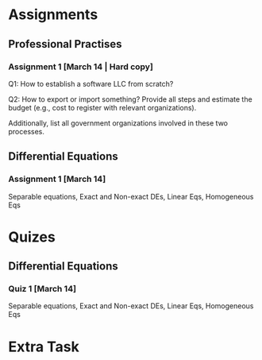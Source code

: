 # Assignments
## Professional Practises
### Assignment 1 [March 14 | Hard copy]
Q1: How to establish a software LLC from scratch?

Q2: How to export or import something? Provide all steps and estimate the budget (e.g., cost to register with relevant organizations).

Additionally, list all government organizations involved in these two processes.


## Differential Equations
### Assignment 1 [March 14]
Separable equations, Exact and Non-exact DEs, Linear Eqs, Homogeneous Eqs



# Quizes
## Differential Equations
### Quiz 1 [March 14]
Separable equations, Exact and Non-exact DEs, Linear Eqs, Homogeneous Eqs

# Extra Task
